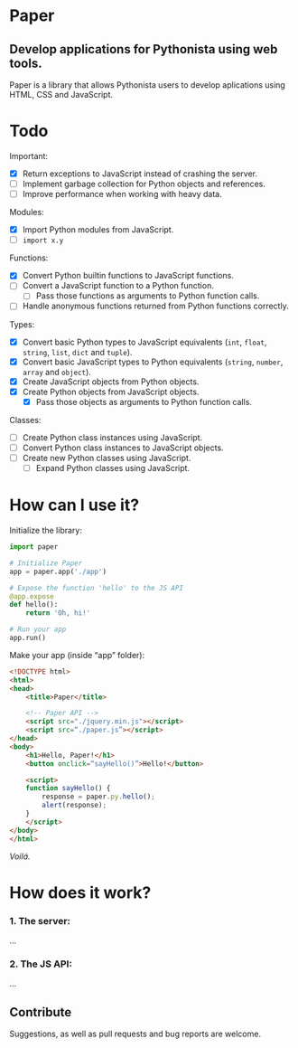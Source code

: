 # Paper
## Develop applications for Pythonista using web tools.

Paper is a library that allows Pythonista users to develop aplications using HTML, CSS and JavaScript.

# Todo
Important:
- [x] Return exceptions to JavaScript instead of crashing the server.
- [ ] Implement garbage collection for Python objects and references.
- [ ] Improve performance when working with heavy data.

Modules:
- [x] Import Python modules from JavaScript.
- [ ] `import x.y`

Functions:
- [x] Convert Python builtin functions to JavaScript functions.
- [ ] Convert a JavaScript function to a Python function.
    - [ ] Pass those functions as arguments to Python function calls.
- [ ] Handle anonymous functions returned from Python functions correctly.

Types:
- [x] Convert basic Python types to JavaScript equivalents (`int`, `float`, `string`, `list`, `dict` and `tuple`).
- [x] Convert basic JavaScript types to Python equivalents (`string`, `number`, `array` and `object`).
- [x] Create JavaScript objects from Python objects.
- [x] Create Python objects from JavaScript objects.
    - [x] Pass those objects as arguments to Python function calls.

Classes:
- [ ] Create Python class instances using JavaScript.
- [ ] Convert Python class instances to JavaScript objects.
- [ ] Create new Python classes using JavaScript.
    - [ ] Expand Python classes using JavaScript.

# How can I use it?
Initialize the library:
```python
import paper

# Initialize Paper
app = paper.app('./app')

# Expose the function 'hello' to the JS API
@app.expose
def hello():
    return 'Oh, hi!'

# Run your app
app.run()
```

Make your app (inside “app” folder):
```html
<!DOCTYPE html>
<html>
<head>
    <title>Paper</title>

    <!-- Paper API -->
    <script src="./jquery.min.js"></script>
    <script src=“./paper.js”></script>
</head>
<body>
    <h1>Hello, Paper!</h1>
    <button onclick=“sayHello()”>Hello!</button>

    <script>
    function sayHello() {
        response = paper.py.hello();
        alert(response);
    }
    </script>
</body>
</html>
```

_Voilá._

# How does it work?
### 1. The server:
…

### 2. The JS API:
…

## Contribute
Suggestions, as well as pull requests and bug reports are welcome.
